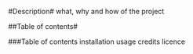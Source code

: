 <Bootstrap Portfolio>

#Description#
 what, why and how of the project

##Table of contents#

###Table of contents
  installation
  usage
  credits
  licence

